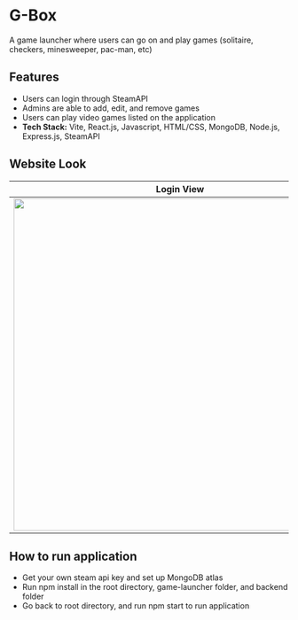 # G-Box

A game launcher where users can go on and play games (solitaire, checkers, minesweeper, pac-man, etc)

## Features
- Users can login through SteamAPI
- Admins are able to add, edit, and remove games
- Users can play video games listed on the application
- **Tech Stack:** Vite, React.js, Javascript, HTML/CSS, MongoDB, Node.js, Express.js, SteamAPI

## Website Look
| Login View  | Home View | Game View |
| ------------- | ------------- | ------------- |
|<img width="600" src="https://github.com/ivanthecoder1/G-Box/assets/56855196/fc806bfa-ed0e-42eb-a894-2ff7b326566d">| <img width="600" src="https://github.com/ivanthecoder1/G-Box/assets/56855196/f5480ce9-4b60-4ebd-a069-ddaba297a10c"> | <img width="600" src="https://github.com/ivanthecoder1/G-Box/assets/56855196/1790bb2f-6c41-4d27-9914-30b06ab08117">

## How to run application
- Get your own steam api key and set up MongoDB atlas 
- Run npm install in the root directory, game-launcher folder, and backend folder
- Go back to root directory, and run npm start to run application



